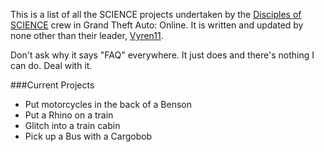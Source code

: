 <script src="https://ajax.googleapis.com/ajax/libs/jquery/3.1.1/jquery.min.js"></script> 
<script>
$('.sampleClass span').replaceWith(function() {
    var url = $.trim($(this).text());
    return '<a href="' + url + '" target="_blank">' + url + '</a>';
});
</script>
This is a list of all the SCIENCE projects undertaken by the [Disciples of SCIENCE](https://socialclub.rockstargames.com/crew/disciples_of_science) crew in Grand Theft Auto: Online. It is written and updated by none other than their leader, [Vyren11](https://socialclub.rockstargames.com/member/vyren11). 

Don't ask why it says "FAQ" everywhere. It just does and there's nothing I can do. Deal with it. 

###Current Projects
* Put motorcycles in the back of a Benson
* Put a Rhino on a train
* Glitch into a train cabin
* Pick up a Bus with a Cargobob